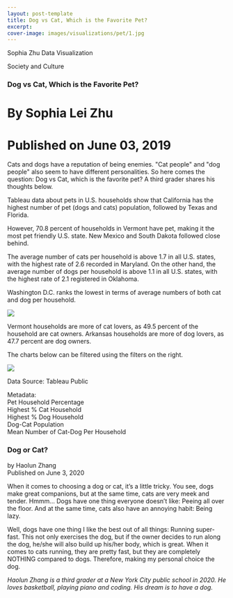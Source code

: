 ```yaml
---
layout: post-template
title: Dog vs Cat, Which is the Favorite Pet?
excerpt: 
cover-image: images/visualizations/pet/1.jpg
---
```

Sophia Zhu Data Visualization
  
Society and Culture
### Dog vs Cat, Which is the Favorite Pet?

# By Sophia Lei Zhu
# Published on June 03, 2019

<p></p>
Cats and dogs have a reputation of being enemies. "Cat people" and "dog people" also seem to have different personalities. So here comes the question: Dog vs Cat, which is the favorite pet? A third grader shares his thoughts below.

Tableau data about pets in U.S. households show that California has the highest number of pet (dogs and cats) population, followed by Texas and Florida.

However, 70.8 percent of households in Vermont have pet, making it the most pet friendly U.S. state. New Mexico and South Dakota followed close behind.

The average number of cats per household is above 1.7 in all U.S. states, with the highest rate of 2.6 recorded in Maryland. On the other hand, the average number of dogs per household is above 1.1 in all U.S. states, with the highest rate of 2.1 registered in Oklahoma. 

Washington D.C. ranks the lowest in terms of average numbers of both cat and dog per household.  
 
<div>
<div class='tableauPlaceholder' id='viz1591219357443' style='position: relative'><noscript><a href='https:&#47;&#47;sophia-lei-zhu.github.io&#47;#DataVisualization'><img alt=' ' src='https:&#47;&#47;public.tableau.com&#47;static&#47;images&#47;6S&#47;6SBKKB6SZ&#47;1_rss.png' style='border: none' /></a></noscript><object class='tableauViz'  style='display:none;'><param name='host_url' value='https%3A%2F%2Fpublic.tableau.com%2F' /> <param name='embed_code_version' value='3' /> <param name='path' value='shared&#47;6SBKKB6SZ' /> <param name='toolbar' value='yes' /><param name='static_image' value='https:&#47;&#47;public.tableau.com&#47;static&#47;images&#47;6S&#47;6SBKKB6SZ&#47;1.png' /> <param name='animate_transition' value='yes' /><param name='display_static_image' value='yes' /><param name='display_spinner' value='yes' /><param name='display_overlay' value='yes' /><param name='display_count' value='yes' /></object></div>                <script type='text/javascript'>                    var divElement = document.getElementById('viz1591219357443');                    var vizElement = divElement.getElementsByTagName('object')[0];                    vizElement.style.width='100%';vizElement.style.height=(divElement.offsetWidth*0.75)+'px';                    var scriptElement = document.createElement('script');                    scriptElement.src = 'https://public.tableau.com/javascripts/api/viz_v1.js';                    vizElement.parentNode.insertBefore(scriptElement, vizElement);                </script>
</div>
<p></p>
Vermont households are more of cat lovers, as 49.5 percent of the household are cat owners. Arkansas households are more of dog lovers, as 47.7 percent are dog owners.

The charts below can be filtered using the filters on the right.

<div>
<div class='tableauPlaceholder' id='viz1591228914616' style='position: relative'><noscript><a href='https:&#47;&#47;sophia-lei-zhu.github.io&#47;#DataVisualization'><img alt=' ' src='https:&#47;&#47;public.tableau.com&#47;static&#47;images&#47;Do&#47;DogVSCatWhoisthefavoritePet&#47;HighestCatHousehold&#47;1_rss.png' style='border: none' /></a></noscript><object class='tableauViz'  style='display:none;'><param name='host_url' value='https%3A%2F%2Fpublic.tableau.com%2F' /> <param name='embed_code_version' value='3' /> <param name='site_root' value='' /><param name='name' value='DogVSCatWhoisthefavoritePet&#47;HighestCatHousehold' /><param name='tabs' value='yes' /><param name='toolbar' value='yes' /><param name='static_image' value='https:&#47;&#47;public.tableau.com&#47;static&#47;images&#47;Do&#47;DogVSCatWhoisthefavoritePet&#47;HighestCatHousehold&#47;1.png' /> <param name='animate_transition' value='yes' /><param name='display_static_image' value='yes' /><param name='display_spinner' value='yes' /><param name='display_overlay' value='yes' /><param name='display_count' value='yes' /><param name='filter' value='publish=yes' /></object></div>                <script type='text/javascript'>                    var divElement = document.getElementById('viz1591228914616');                    var vizElement = divElement.getElementsByTagName('object')[0];                    vizElement.style.width='100%';vizElement.style.height=(divElement.offsetWidth*0.75)+'px';                    var scriptElement = document.createElement('script');                    scriptElement.src = 'https://public.tableau.com/javascripts/api/viz_v1.js';                    vizElement.parentNode.insertBefore(scriptElement, vizElement);                </script>
</div>

<p></p>
Data Source: Tableau Public

Metadata:  
Pet Household Percentage  
Highest % Cat Household  
Highest % Dog Household  
Dog-Cat Population  
Mean Number of Cat-Dog Per Household

### Dog or Cat?  
by Haolun Zhang  
Published on June 3, 2020  

When it comes to choosing a dog or cat, it’s a little tricky. You see, dogs make great companions, but at the same time, cats are very meek and tender. Hmmm… Dogs have one thing everyone doesn’t like: Peeing all over the floor. And at the same time, cats also have an annoying habit: Being lazy.  

Well, dogs have one thing I like the best out of all things: Running super-fast. This not only exercises the dog, but if the owner decides to run along the dog, he/she will also build up his/her body, which is great. When it comes to cats running, they are pretty fast, but they are completely NOTHING compared to dogs. Therefore, making my personal choice the dog.  

*Haolun Zhang is a third grader at a New York City public school in 2020. He loves basketball, playing piano and coding. His dream is to have a dog.*


